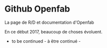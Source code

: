 # Github Openfab
La page de R/D et documentation d'Openfab

En ce début 2017, beaucoup de choses évoluent.

- to be continued - à être continué -

